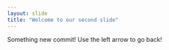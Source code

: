 ```yaml
---
layout: slide
title: "Welcome to our second slide"
---
```

Something new commit!
Use the left arrow to go back!